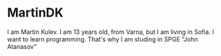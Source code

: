 # MartinDK
I am Martin Kulev. I am 13 years old, from Varna, but I am living in Sofia. I want to learn programming. That's why I am studing in SPGE "John Atanasov"
